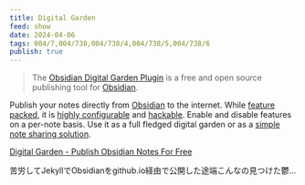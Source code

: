 ```yaml
---
title: Digital Garden
feed: show
date: 2024-04-06
tags: 004/7,004/738,004/738/4,004/738/5,004/738/6
publish: true
---
```

> The [Obsidian Digital Garden Plugin](https://github.com/oleeskild/obsidian-digital-garden) is a free and open source publishing tool for [Obsidian](https://obsidian.md/).
>
Publish your notes directly from [Obsidian](https://obsidian.md/) to the internet. While [feature packed](https://dg-docs.ole.dev/features/), it is [highly configurable](https://dg-docs.ole.dev/getting-started/03-note-settings/) and [hackable](https://dg-docs.ole.dev/advanced/adding-custom-components/). Enable and disable features on a per-note basis. Use it as a full fledged digital garden or as a [simple note sharing solution](https://dg-docs.ole.dev/example-pages/simple-page/).

[Digital Garden - Publish Obsidian Notes For Free](https://dg-docs.ole.dev/)

苦労してJekyllでObsidianをgithub.io経由で公開した途端こんなの見つけた鬱…